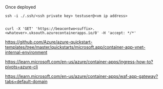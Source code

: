 Once deployed

```
ssh -i ./.ssh/<ssh private key> testuser@<vm ip address>


curl -X 'GET' 'https://beacontwo<suffix>.<whatever>.uksouth.azurecontainerapps.io/0' -H 'accept: */*'
```
https://github.com/Azure/azure-quickstart-templates/tree/master/quickstarts/microsoft.app/container-app-vnet-internal-environment


https://learn.microsoft.com/en-us/azure/container-apps/ingress-how-to?pivots=azure-cli


https://learn.microsoft.com/en-us/azure/container-apps/waf-app-gateway?tabs=default-domain
